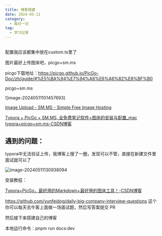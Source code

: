 ```yaml
---
title: 博客搭建
date: 2024-05-11
category:
  - 每日一记
tag:
  - 学习记录
---
```






##

配置我应该都集中放在custom.ts里了

图片最好上传图床吧，picgo+sm.ms

picgo下载地址：https://picgo.github.io/PicGo-Doc/zh/guide/#%E5%BA%94%E7%94%A8%E6%A6%82%E8%BF%B0



picgo+sm.ms

![image-20240511101457693]

[Image Upload - SM.MS - Simple Free Image Hosting](https://sm.ms/)

[Typora + PicGo + SM.MS, 全免费笔记软件+图床的安装与配置_mac typora+picgo+sm.ms-CSDN博客](https://blog.csdn.net/spongebob0018/article/details/122748701?ops_request_misc=%7B%22request%5Fid%22%3A%22171539263016800197097671%22%2C%22scm%22%3A%2220140713.130102334.pc%5Fall.%22%7D&request_id=171539263016800197097671&biz_id=0&utm_medium=distribute.pc_search_result.none-task-blog-2~all~first_rank_ecpm_v1~rank_v31_ecpm-4-122748701-null-null.142^v100^pc_search_result_base4&utm_term=picgo%2Bsm.ms&spm=1018.2226.3001.4187#2_PicGo_44)



## 遇到的问题：

typora中无法验证上传，我博客上搜了一圈，发现可以不管，直接在新建文件里面试就可以了

![image-20240511130938094](https://s2.loli.net/2024/05/11/CVtLY94z5iUelXH.png)

安装教程：

[Typora+PicGo，最好用的Markdown+最好用的图床工具！-CSDN博客](https://blog.csdn.net/bruce_6/article/details/104821531)

https://github.com/yunfeidog/daily-big-company-interview-questions
这个你可以每天去牛客上面做一场面试题，然后写答案提交 PR



然后接下来搭建自己的博客

本地运行命令：pnpm run docs:dev

